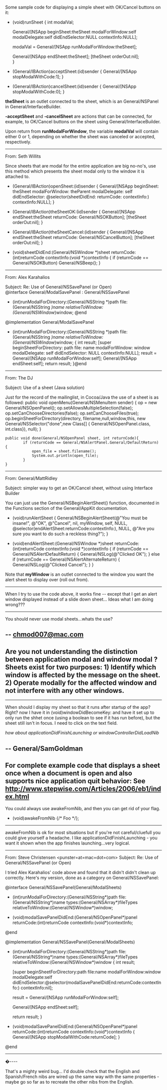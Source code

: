 

Some sample code for displaying a simple sheet with OK/Cancel buttons on it:
    
- (void)runSheet
{
    int modalVal;

    General/[NSApp beginSheet:theSheet 
            modalForWindow:self
            modalDelegate:self 
            didEndSelector:NULL 
            contextInfo:NULL];

    modalVal = General/[NSApp runModalForWindow:theSheet];

    General/[NSApp endSheet:theSheet];
    [theSheet orderOut:nil];	
}

- (General/IBAction)acceptSheet:(id)sender
{
    General/[NSApp stopModalWithCode:1];
}

- (General/IBAction)cancelSheet:(id)sender
{
    General/[NSApp stopModalWithCode:0];
}



**theSheet** is an outlet connected to the sheet, which is an General/NSPanel in General/InterfaceBuilder. 

**-acceptSheet** and **-cancelSheet** are actions that can be connected, for example, to OK/Cancel buttons on the sheet using General/InterfaceBuilder.

Upon return from **runModalForWindow**, the variable **modalVal** will contain either 0 or 1, depending on whether the sheet was canceled or accepted, respectively.

----

From: Seth Willits

Since sheets that are modal for the entire application are big no-no's, use this method which presents the sheet modal only to the window it is attached to.

    
- (General/IBAction)openSheet:(id)sender
{
	General/[NSApp beginSheet: theSheet
			modalForWindow: theParent
			modalDelegate: self
			didEndSelector: @selector(sheetDidEnd: returnCode: contextInfo:)
			contextInfo:NULL];
}

- (General/IBAction)theSheetOK:(id)sender
{
	General/[NSApp endSheet:theSheet returnCode: General/NSOKButton];
	[theSheet orderOut:nil];
}

- (General/IBAction)theSheetCancel:(id)sender
{
	General/[NSApp endSheet:theSheet returnCode: General/NSCancelButton];
	[theSheet orderOut:nil];
}

- (void)sheetDidEnd:(General/NSWindow *)sheet returnCode:(int)returnCode contextInfo:(void *)contextInfo
{
	if (returnCode == General/NSOKButton)
		General/NSBeep();
}


----

From: Alex Karahalios <Alex at Karahalios dot org>

Subject: Re: Use of General/NSSavePanel (or Open)    
@interface General/ModalSavePanel : General/NSSavePanel
- (int)runModalForDirectory:(General/NSString *)path file:(General/NSString *)name
		   relativeToWindow:(General/NSWindow*)window;
@end

@implementation General/ModalSavePanel
- (int)runModalForDirectory:(General/NSString *)path file:(General/NSString *)name
		   relativeToWindow:(General/NSWindow*)window;
{
     int result;
     [super beginSheetForDirectory: path
                              file: name
                    modalForWindow: window
                     modalDelegate: self
                    didEndSelector: NULL
                       contextInfo:NULL];
     result = General/[NSApp runModalForWindow:self];
     General/[NSApp endSheet:self];
     return result;
}@end


----

From: The DJ <hartman at mac dot com>

Subject: Use of a sheet (Java solution)

Just for the record of the mailinglist, in Cocoa/Java the use of a sheet is as followed:
        public void openMenu(General/NSMenuItem sender) {
        op = new General/NSOpenPanel();
        op.setAllowsMultipleSelection(false);
        op.setCanChooseDirectories(false);
        op.setCanChooseFiles(true);
        op.beginSheetForDirectory(directory,
            filename,null,window,this,
            new General/NSSelector("done",new Class[] {
                General/NSOpenPanel.class, int.class}),
            null);
    }
    
    public void done(General/NSOpenPanel sheet, int returnCode){
            if (returnCode == General/NSAlertPanel.General/DefaultReturn) {
                open_file = sheet.filename();
                System.out.println(open_file);
            }
    }


----

From: General/MattRidley

Subject: simpler way to get an OK/Cancel sheet, without using Interface Builder

You can just use the General/NSBeginAlertSheet() function, documented in the Functions section of the General/AppKit documentation.

    

- (void)runAlertSheet
{
	General/NSBeginAlertSheet(@"You must be insane!", @"OK", @"Cancel",
		nil, myWindow, self, NULL,
		@selector(endAlertSheet:returnCode:contextInfo:),
		NULL,
		@"Are you sure you want to do such a reckless thing?");
}

- (void)endAlertSheet:(General/NSWindow *)sheet returnCode:(int)returnCode contextInfo:(void *)contextInfo
{
	if (returnCode == General/NSAlertDefaultReturn) {
		General/NSLog(@"Clicked OK");
	}
	else if (returnCode == General/NSAlertAlternateReturn) {
		General/NSLog(@"Clicked Cancel");
	}
}



Note that **myWindow** is an outlet connected to the window you want the alert sheet to display over (roll out from).

----
When I try to use the code above, it works fine -- except that I get an alert window displayed instead of a slide down sheet...  Ideas what I am doing wrong???

----

You should never use modal sheets...whats the use?

-- chmod007@mac.com
----
Are you not understanding the distinction between application modal and window modal ?  Sheets exist for two purposes: 1) Identify which window is affected by the message on the sheet.  2) Operate modally for the affected window and not interfere with any other windows.
----
----

When should I display my sheet so that it runs after startup of the app?  Right? now I have it in (void)windowDidBecomeKey: and have it set up to only run the shhet once (using a boolean to see if it has run before), but the sheet still isn't in focus. I need to click on the text field.

*how about applicationDidFinishLaunching or windowControllerDidLoadNib*

-- General/SamGoldman
----
For complete example code that displays a sheet once when a document is open and also supports nice application quit behavior:
See http://www.stepwise.com/Articles/2006/eb1/index.html
----
You could always use awakeFromNib, and then you can get rid of your flag.

    
- (void)awakeFromNib {/* Foo */};


----
awakeFromNib is ok for most situations but if you're not careful/cluefull you could give yourself a headache. I like applicationDidFinishLaunching - you want it shown when the app finishes launching...very logical.

----

From: Steve Christensen <punster=at=mac=dot=com>
Subject: Re: Use of General/NSSavePanel (or Open)

I tried Alex Karahalios' code above and found that it didn't didn't clean up correctly. Here's my version, done as a category on General/NSSavePanel:

    
@interface General/NSSavePanel(General/ModalSheets)

- (int)runModalForDirectory:(General/NSString*)path file:(General/NSString*)name
            types:(General/NSArray*)fileTypes relativeToWindow:(General/NSWindow*)window;

- (void)modalSavePanelDidEnd:(General/NSOpenPanel*)panel returnCode:(int)returnCode
            contextInfo:(void*)contextInfo;

@end

@implementation General/NSSavePanel(General/ModalSheets)

- (int)runModalForDirectory:(General/NSString*)path file:(General/NSString*)name
            types:(General/NSArray*)fileTypes relativeToWindow:(General/NSWindow*)window
{
    int result;

    [super beginSheetForDirectory:path file:name modalForWindow:window
            modalDelegate:self
            didEndSelector:@selector(modalSavePanelDidEnd:returnCode:contextInfo:)
            contextInfo:nil];

    result = General/[NSApp runModalForWindow:self];

    General/[NSApp endSheet:self];

    return result;
}

- (void)modalSavePanelDidEnd:(General/NSOpenPanel*)panel returnCode:(int)returnCode
            contextInfo:(void*)contextInfo
{
    General/[NSApp stopModalWithCode:returnCode];
}

@end

----
�----

That's a mighty weird bug... I'd double check that the English and Spanish/French nibs are wired up the same way with the same properties - maybe go so far as to recreate the other nibs from the English.